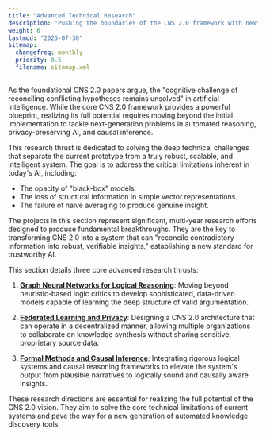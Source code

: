 ```yaml
---
title: "Advanced Technical Research"
description: "Pushing the boundaries of the CNS 2.0 framework with next-generation models for reasoning, privacy, and inference."
weight: 6
lastmod: "2025-07-30"
sitemap:
  changefreq: monthly
  priority: 0.5
  filename: sitemap.xml
---
```


As the foundational CNS 2.0 papers argue, the "cognitive challenge of reconciling conflicting hypotheses remains unsolved" in artificial intelligence. While the core CNS 2.0 framework provides a powerful blueprint, realizing its full potential requires moving beyond the initial implementation to tackle next-generation problems in automated reasoning, privacy-preserving AI, and causal inference.

This research thrust is dedicated to solving the deep technical challenges that separate the current prototype from a truly robust, scalable, and intelligent system. The goal is to address the critical limitations inherent in today's AI, including:
- The opacity of "black-box" models.
- The loss of structural information in simple vector representations.
- The failure of naive averaging to produce genuine insight.

The projects in this section represent significant, multi-year research efforts designed to produce fundamental breakthroughs. They are the key to transforming CNS 2.0 into a system that can "reconcile contradictory information into robust, verifiable insights," establishing a new standard for trustworthy AI.

This section details three core advanced research thrusts:

1.  **[Graph Neural Networks for Logical Reasoning](./1-gnn-for-logical-reasoning/)**: Moving beyond heuristic-based logic critics to develop sophisticated, data-driven models capable of learning the deep structure of valid argumentation.

2.  **[Federated Learning and Privacy](./2-federated-learning-and-privacy/)**: Designing a CNS 2.0 architecture that can operate in a decentralized manner, allowing multiple organizations to collaborate on knowledge synthesis without sharing sensitive, proprietary source data.

3.  **[Formal Methods and Causal Inference](./3-formal-methods-and-causal-inference/)**: Integrating rigorous logical systems and causal reasoning frameworks to elevate the system's output from plausible narratives to logically sound and causally aware insights.

These research directions are essential for realizing the full potential of the CNS 2.0 vision. They aim to solve the core technical limitations of current systems and pave the way for a new generation of automated knowledge discovery tools.
